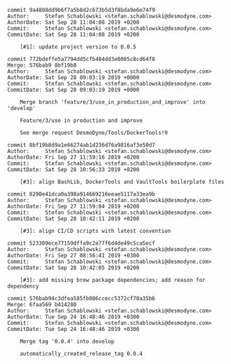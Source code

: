     commit 9a4808dd9b6f7a5b8d2c673b5d3f8bda9e6e74f9
    Author:     Stefan Schablowski <stefan.schablowski@desmodyne.com>
    AuthorDate: Sat Sep 28 11:04:08 2019 +0200
    Commit:     Stefan Schablowski <stefan.schablowski@desmodyne.com>
    CommitDate: Sat Sep 28 11:04:08 2019 +0200
    
        [#1]: update project version to 0.0.5
    
    commit 772bdeffe5a7794dd5cfb484dd3e0085c8cd64f8
    Merge: 576bab9 8bf19b8
    Author:     Stefan Schablowski <stefan.schablowski@desmodyne.com>
    AuthorDate: Sat Sep 28 09:03:19 2019 +0000
    Commit:     Stefan Schablowski <stefan.schablowski@desmodyne.com>
    CommitDate: Sat Sep 28 09:03:19 2019 +0000
    
        Merge branch 'feature/3/use_in_production_and_improve' into 'develop'
        
        Feature/3/use in production and improve
        
        See merge request DesmoDyne/Tools/DockerTools!9
    
    commit 8bf19b8d9a1e66274ab1d236d76a9816af3e50d7
    Author:     Stefan Schablowski <stefan.schablowski@desmodyne.com>
    AuthorDate: Fri Sep 27 11:59:16 2019 +0200
    Commit:     Stefan Schablowski <stefan.schablowski@desmodyne.com>
    CommitDate: Sat Sep 28 10:56:33 2019 +0200
    
        [#3]: align BashLib, DockerTools and VaultTools boilerplate files
    
    commit 8290e41dca0a398a914669216eeae5117a33ea9b
    Author:     Stefan Schablowski <stefan.schablowski@desmodyne.com>
    AuthorDate: Fri Sep 27 11:59:04 2019 +0200
    Commit:     Stefan Schablowski <stefan.schablowski@desmodyne.com>
    CommitDate: Sat Sep 28 10:42:11 2019 +0200
    
        [#3]: align CI/CD scripts with latest convention
    
    commit 523309ece77159dffa9c2e77f6d4de49c5ca5ecf
    Author:     Stefan Schablowski <stefan.schablowski@desmodyne.com>
    AuthorDate: Fri Sep 27 08:56:41 2019 +0300
    Commit:     Stefan Schablowski <stefan.schablowski@desmodyne.com>
    CommitDate: Sat Sep 28 10:42:05 2019 +0200
    
        [#3]: add missing brew package dependencies; add reason for dependency
    
    commit 576bab94c3dfea585fb086ccecc5372cf70a35b6
    Merge: 6faa569 b414280
    Author:     Stefan Schablowski <stefan.schablowski@desmodyne.com>
    AuthorDate: Tue Sep 24 16:48:46 2019 +0300
    Commit:     Stefan Schablowski <stefan.schablowski@desmodyne.com>
    CommitDate: Tue Sep 24 16:48:46 2019 +0300
    
        Merge tag '0.0.4' into develop
        
        automatically_created_release_tag 0.0.4
